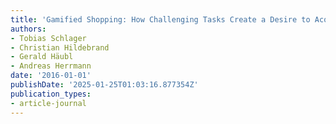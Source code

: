 ```yaml
---
title: 'Gamified Shopping: How Challenging Tasks Create a Desire to Acquire'
authors:
- Tobias Schlager
- Christian Hildebrand
- Gerald Häubl
- Andreas Herrmann
date: '2016-01-01'
publishDate: '2025-01-25T01:03:16.877354Z'
publication_types:
- article-journal
---
```

